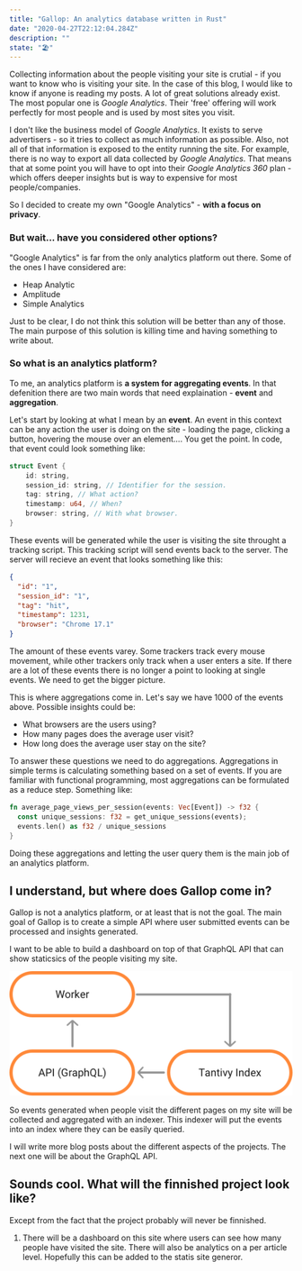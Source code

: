 ```yaml
---
title: "Gallop: An analytics database written in Rust"
date: "2020-04-27T22:12:04.284Z"
description: ""
state: "🏖"
---
```


Collecting information about the people visiting your site is crutial - if you want to know who is visiting your site. In the case of this blog, I would like to know if anyone is reading my posts. A lot of great solutions already exist. The most popular one is _Google Analytics_. Their 'free' offering will work perfectly for most people and is used by most sites you visit.

I don't like the business model of _Google Analytics_. It exists to serve advertisers - so it tries to collect as much information as possible. Also, not all of that information is exposed to the entity running the site. For example, there is no way to export all data collected by _Google Analytics_. That means that at some point you will have to opt into their _Google Analytics 360_ plan - which offers deeper insights but is way to expensive for most people/companies.

So I decided to create my own "Google Analytics" - **with a focus on privacy**.

### But wait... have you considered other options?

"Google Analytics" is far from the only analytics platform out there. Some of the ones I have considered are:

- Heap Analytic
- Amplitude
- Simple Analytics

Just to be clear, I do not think this solution will be better than any of those. The main purpose of this solution is killing time and having something to write about.

### So what is an analytics platform?

To me, an analytics platform is **a system for aggregating events**. In that defenition there are two main words that need explaination - **event** and **aggregation**.

Let's start by looking at what I mean by an **event**. An event in this context can be any action the user is doing on the site - loading the page, clicking a button, hovering the mouse over an element.... You get the point. In code, that event could look something like:

```rust
struct Event {
    id: string,
    session_id: string, // Identifier for the session.
    tag: string, // What action?
    timestamp: u64, // When?
    browser: string, // With what browser.
}
```

These events will be generated while the user is visiting the site throught a tracking script. This tracking script will send events back to the server. The server will recieve an event that looks something like this:

```json
{
  "id": "1",
  "session_id": "1",
  "tag": "hit",
  "timestamp": 1231,
  "browser": "Chrome 17.1"
}
```

The amount of these events varey. Some trackers track every mouse movement, while other trackers only track when a user enters a site. If there are a lot of these events there is no longer a point to looking at single events. We need to get the bigger picture.

This is where aggregations come in. Let's say we have 1000 of the events above. Possible insights could be:

- What browsers are the users using?
- How many pages does the average user visit?
- How long does the average user stay on the site?

To answer these questions we need to do aggregations. Aggregations in simple terms is calculating something based on a set of events. If you are familiar with functional programming, most aggregations can be formulated as a reduce step. Something like:

```rust
fn average_page_views_per_session(events: Vec[Event]) -> f32 {
  const unique_sessions: f32 = get_unique_sessions(events);
  events.len() as f32 / unique_sessions
}
```

Doing these aggregations and letting the user query them is the main job of an analytics platform.

## I understand, but where does Gallop come in?

Gallop is not a analytics platform, or at least that is not the goal. The main goal of Gallop is to create a simple API where user submitted events can be processed and insights generated. 

I want to be able to build a dashboard on top of that GraphQL API that can show staticsics of the people visiting my site. 

![Hello world](./Drawing.png)

So events generated when people visit the different pages on my site will be collected and aggregated with an indexer. This indexer will put the events into an index where they can be easily queried.

I will write more blog posts about the different aspects of the projects. The next one will be about the GraphQL API. 

## Sounds cool. What will the finnished project look like?

Except from the fact that the project probably will never be finnished.

1. There will be a dashboard on this site where users can see how many people have visited the site. There will also be analytics on a per article level. Hopefully this can be added to the statis site generor.
